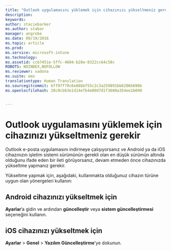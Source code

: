 ```yaml
---
title: "Outlook uygulamasını yüklemek için cihazınızı yükseltmeniz gerekir | Microsoft Intune"
description: 
keywords: 
author: staciebarker
ms.author: stabar
manager: angrobe
ms.date: 09/19/2016
ms.topic: article
ms.prod: 
ms.service: microsoft-intune
ms.technology: 
ms.assetid: ccb7451e-5ffc-4604-b28e-8322cc64c58c
ROBOTS: NOINDEX,NOFOLLOW
ms.reviewer: vadona
ms.suite: ems
translationtype: Human Translation
ms.sourcegitcommit: bff97f79c6e88bbf55c2c3a259891bb6206b690b
ms.openlocfilehash: 28c0cb63e1d14efb4e80d7d1f3608a354ee1b090


---
```


# Outlook uygulamasını yüklemek için cihazınızı yükseltmeniz gerekir

Outlook e-posta uygulamasını indirmeye çalışıyorsanız ve Android ya da iOS cihazınızın işletim sistemi sürümünün gerekli olan en düşük sürümün altında olduğunu ifade eden bir ileti görüyorsanız, devam etmeden önce cihazınızda yükseltme yapmanız gerekir.

Yükseltme yapmak için, aşağıdaki, kullanmakta olduğunuz cihazın türüne uygun olan yönergeleri kullanın:

## Android cihazınızı yükseltmek için
**Ayarlar**’a gidin ve ardından **güncelleştir** veya **sistem güncelleştirmesi** seçeneğini kullanın.

## iOS cihazınızı yükseltmek için
**Ayarlar** &gt; **Genel** &gt; **Yazılım Güncelleştirme**’ye dokunun.



<!--HONumber=Sep16_HO3-->


